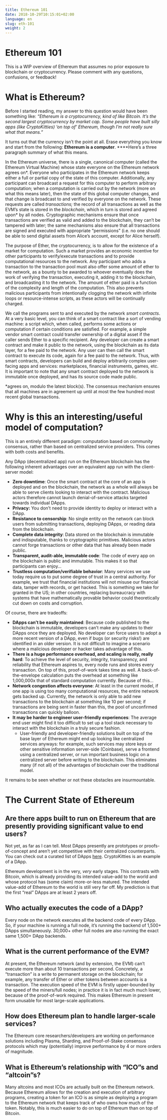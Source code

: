 ```yaml
---
title: Ethereum 101
date: 2018-10-29T10:15:01+02:00
language: en
slug: eth-101
weight: 2
---
```


# Ethereum 101
This is a WIP overview of Ethereum that assumes no prior exposure to blockchain or cryptocurrency. Please comment with any questions, confusions, or feedback!

# What is Ethereum?

Before I started reading, my answer to this question would have been something like:
*“Ethereum is a cryptocurrency, kind of like Bitcoin. It’s the second largest cryptocurrency by market cap. Some people have built silly apps (like CryptoKitties) ‘on top of’ Ethereum, though I’m not really sure what that means.”*

It turns out that the currency isn’t the point at all. Erase everything you know and start from the following: **Ethereum is a computer**. ****Here’s a three paragraph summary of what this means.

In the Ethereum universe, there is a single, canonical computer (called the Ethereum Virtual Machine) whose state everyone on the Ethereum network agrees on*. Everyone who participates in the Ethereum network keeps either a full or partial copy of the state of this computer. Additionally, any participant can broadcast a request for this computer to perform arbitrary computation; when a computation is carried out by the network (more on what this means later), then the state of this global computer changes, and that change is broadcast to and verified by everyone on the network. These requests are called *transactions;* the record of all transactions as well as the EVM’s state is stored in the *blockchain*, which in turn is stored and agreed upon* by all nodes. Cryptographic mechanisms ensure that once transactions are verified as valid and added to the blockchain, they can’t be tampered with later; the same mechanisms also ensure that all transactions are signed and executed with appropriate “permissions” (i.e. no one should be able to send digital assets from Alice’s account, except for Alice herself).

The purpose of Ether, the cryptocurrency, is to allow for the existence of a market for computation. Such a market provides an economic incentive for other participants to verify/execute transactions and to provide computational resources to the network. Any participant who adds a transaction to the transaction pool must also offer some amount of ether to the network, as a bounty to be awarded to whoever eventually does the work of verifying the transaction, executing it, adding it to the blockchain, and broadcasting it to the network. The amount of ether paid is a function of the complexity and length of the computation. This also prevents malicious participants from intentionally clogging the network with infinite loops or resource-intense scripts, as these actors will be continually charged.

We call the programs sent to and executed by the network *smart contracts*. At a very basic level, you can think of a smart contract like a sort of vending machine: a script which, when called, performs some actions or computation if certain conditions are satisfied. For example, a simple vendor smart contract could transfer ownership of a digital asset if the caller sends Ether to a specific recipient. Any developer can create a smart contract and make it public to the network, using the blockchain as its data layer, for a fee paid to the network. Any user can then call the smart contract to execute its code, again for a fee paid to the network. Thus, with smart contracts, developers can build and deploy arbitrarily complex user-facing apps and services: marketplaces, financial instruments, games, etc. It is important to note that any smart contract deployed to the network is immutable once deployed, and has its source code made public.

*agrees on, modulo the latest block(s). The consensus mechanism ensures that all machines are in agreement up until at most the few hundred most recent global transactions.

# Why is this an interesting/useful model of computation?

This is an entirely different paradigm: computation based on community consensus, rather than based on centralized service providers. This comes with both costs and benefits.

Any DApp (decentralized app) run on the Ethereum blockchain has the following inherent advantages over an equivalent app run with the client-server model:

- **Zero downtime**: Once the smart contract at the core of an app is deployed and on the blockchain, the network as a whole will always be able to serve clients looking to interact with the contract. Malicious actors therefore cannot launch denial-of-service attacks targeted towards individual DApps.
- **Privacy:** You don’t need to provide identity to deploy or interact with a DApp.
- **Resistance to censorship**: No single entity on the network can block users from submitting transactions, deploying DApps, or reading data from the blockchain.
- **Complete data integrity**: Data stored on the blockchain is immutable and indisputable, thanks to cryptographic primitives. Malicious actors cannot forge transactions or other data that has already been made public.
- **Transparent, audit-able, immutable code**: The code of every app on the blockchain is public and immutable. This makes it so that participants can enjoy…
- **Trustless computation/verifiable behavior**: Many services we use today require us to put some degree of trust in a central authority. For example, we trust that financial institutions will not misuse our financial data, tamper with records, or get hacked. This is something we take for granted in the US; in other countries, replacing bureaucracy with systems that have mathematically provable behavior could theoretically cut down on costs and corruption.

Of course, there are tradeoffs:

- **DApps can’t be easily maintained**: Because code published to the blockchain is immutable, developers can’t make any updates to their DApps once they are deployed. No developer can force users to adopt a more recent version of a DApp, even if bugs (or security risks!) are identified in an older version. It is not difficult to imagine a scenario where a malicious developer or hacker takes advantage of this.
- **There is a huge performance overhead, and scaling is really, really hard**: To achieve the level of security, integrity, transparency, and reliability that Ethereum aspires to, every node runs and stores every transaction. On top of this, proof-of-work takes time as well. A back-of-the-envelope calculation puts the overhead at something like 1,000,000x that of standard computation currently. Because of this…
- **Network congestion affects everyone**: At least in the current model, if one app is using too many computational resources, the entire network gets backed up. Currently, the network is only able to add new transactions to the blockchain at something like 10 per second; if transactions are being sent in faster than this, the pool of unconfirmed transactions can quickly balloon. 
- **It may be harder to engineer user-friendly experiences**: The average end user might find it too difficult to set up a tool stack necessary to interact with the blockchain in a truly secure fashion. 
  - User-friendly and developer-friendly solutions built on top of the base layer of Ethereum might end up looking like centralized services anyways: for example, such services may store keys or other sensitive information server-side (Coinbase), serve a frontend using a centralized server, or run important business logic on a centralized server before writing to the blockchain. This eliminates many (if not all) of the advantages of blockchain over the traditional model.

It remains to be seen whether or not these obstacles are insurmountable.

# The Current State of Ethereum
## Are there apps built to run on Ethereum that are presently providing significant value to end users?

Not yet, as far as I can tell. Most DApps presently are prototypes or proofs-of-concept and aren’t yet competitive with their centralized counterparts. You can check out a curated list of DApps [here](https://www.stateofthedapps.com/). CryptoKitties is an example of a DApp.

Ethereum development is in the very, *very* early stages. This contrasts with Bitcoin, which is already providing its intended value-add to the world and whose protocol has (some claim) more-or-less matured. The intended value-add of Ethereum to the world is still very far off. My prediction is that the first “real” DApps are at least 2 years off.

## Who actually executes the code of a DApp?

Every node on the network executes all the backend code of every DApp. So, if your machine is running a full node, it’s running the backend of 1,500+ DApps simultaneously. 30,000+ other full nodes are also running the exact same 1,500+ DApp backends.  

## What is the current performance of the EVM?

At present, the Ethereum network (and by extension, the EVM) can’t execute more than about 10 transactions per second. Concretely, a “transaction” is a write to permanent storage on the blockchain; for example, any transfer of Ether or other tokens between accounts is a transaction. The execution speed of the EVM is firstly upper-bounded by the speed of the miners/full nodes; in practice it is in fact much much lower, because of the proof-of-work required. This makes Ethereum in present form unusable for most large-scale applications.

## How does Ethereum plan to handle larger-scale services?

The Ethereum core researchers/developers are working on performance solutions including Plasma, Sharding, and Proof-of-Stake consensus protocols which may (potentially) improve performance by 4 or more orders of magnitude. 

## What is Ethereum’s relationship with “ICO”s and “altcoin”s?

Many altcoins and most ICOs are actually built on the Ethereum network. Because Ethereum allows for the creation and execution of arbitrary programs, creating a token for an ICO is as simple as deploying a program to the Ethereum network that keeps track of who owns how much of the token. Notably, this is much easier to do on top of Ethereum than on top of Bitcoin.


